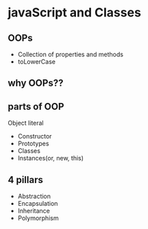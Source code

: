 # javaScript and Classes

## OOPs
- Collection of properties and methods
- toLowerCase

## why OOPs??

## parts of OOP
Object literal

- Constructor
- Prototypes
- Classes
- Instances(or, new, this)

## 4 pillars

- Abstraction
- Encapsulation
- Inheritance
- Polymorphism